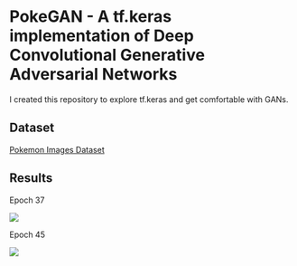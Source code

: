 # PokeGAN - A tf.keras implementation of Deep Convolutional Generative Adversarial Networks
I created this repository to explore tf.keras and get comfortable with GANs.

## Dataset
[Pokemon Images Dataset](https://www.kaggle.com/kvpratama/pokemon-images-dataset/home)
## Results
<p align="center">
    <p>Epoch 37</p>
    <img src="https://c1.staticflickr.com/2/1838/44025833242_4b085c7dec_b.jpg"/>
    <p>Epoch 45</p>
    <img src="https://c1.staticflickr.com/2/1811/44025832872_c9f7cfb94d_b.jpg"/>
</p>

